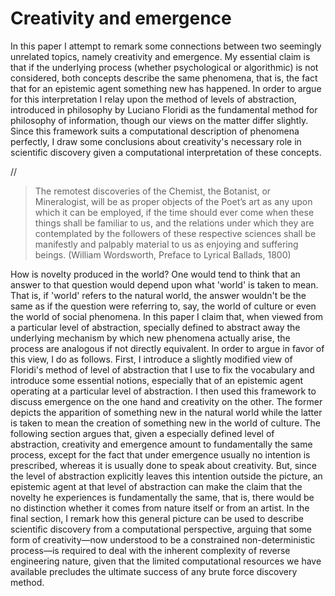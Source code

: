 # Creativity and emergence 

In this paper I attempt to remark some connections between two seemingly unrelated topics, namely creativity and emergence. My essential claim is that if the underlying process (whether psychological or algorithmic) is not considered, both concepts describe the same phenomena, that is, the fact that for an epistemic agent something new has happened. In order to argue for this interpretation I relay upon the method of levels of abstraction, introduced in philosophy by Luciano Floridi as the fundamental method for philosophy of information, though our views on the matter differ slightly. Since this framework suits a computational description of phenomena perfectly, I draw some conclusions about creativity's necessary role in scientific discovery given a computational interpretation of these concepts.


//



> 
> The remotest discoveries of the Chemist, the Botanist, or Mineralogist, will be as proper objects of the Poet’s art as any upon which it can be employed, if the time should ever come when these things shall be familiar to us, and the relations under which they are contemplated by the followers of these respective sciences shall be manifestly and palpably material to us as enjoying and suffering beings. 
(William Wordsworth, Preface to Lyrical Ballads, 1800)


How is novelty produced in the world? One would tend to think that an answer to that question would depend upon what 'world' is taken to mean. That is, if 'world' refers to the natural world, the answer wouldn't be the same as if the question were referring to, say, the world of culture or even the world of social phenomena. In this paper I claim that, when viewed from a particular level of abstraction, specially defined to abstract away the underlying mechanism by which new phenomena actually arise, the process are analogous if not directly equivalent. In order to argue in favor of this view, I do as follows. First, I introduce a slightly modified view of Floridi's method of level of abstraction that I use to fix the vocabulary and introduce some essential notions, especially that of an epistemic agent operating at a particular level of abstraction. I then used this framework to discuss emergence on the one hand and creativity on the other. The former depicts the apparition of something new in the natural world while the latter is taken to mean the creation of something new in the world of culture. The following section argues that, given a especially defined level of abstraction, creativity and emergence amount to fundamentally the same process, except for the fact that under emergence usually no intention is prescribed, whereas it is usually done to speak about creativity. But, since the level of abstraction explicitly leaves this intention outside the picture, an epistemic agent at that level of abstraction can make the claim that the novelty he experiences is fundamentally the same, that is, there would be no distinction whether it comes from nature itself or from an artist. In the final section, I remark how this general picture can be used to describe scientific discovery from a computational perspective, arguing that some form of creativity—now understood to be a constrained non-deterministic process—is required to deal with the inherent complexity of reverse engineering nature, given that the limited computational resources we have available precludes the ultimate success of any brute force discovery method. 
